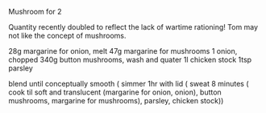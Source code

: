 Mushroom for 2

Quantity recently doubled to reflect the lack of wartime rationing! Tom may not like the concept of mushrooms.

28g margarine for onion, melt
47g margarine for mushrooms
1 onion, chopped
340g button mushrooms, wash and quater
1l chicken stock
1tsp parsley

blend until conceptually smooth (
	simmer 1hr with lid (
		sweat 8 minutes (
			cook til soft and translucent (margarine for onion, onion),
			button mushrooms,
			margarine for mushrooms),
		parsley,
		chicken stock))
